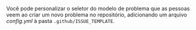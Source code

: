 Você pode personalizar o seletor do modelo de problema que as pessoas veem ao criar um novo problema no repositório, adicionando um arquivo *config.yml* à pasta `.github/ISSUE_TEMPLATE`.
